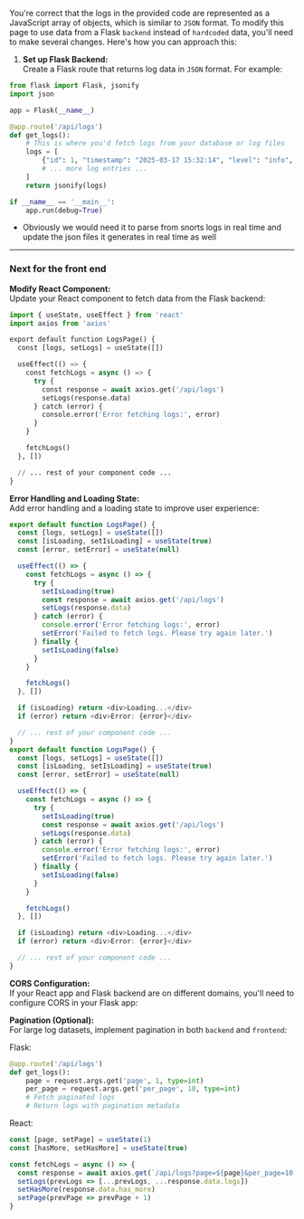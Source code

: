 You're correct that the logs in the provided code are represented as a JavaScript array of objects, which is similar to `JSON` format. To modify this page to use data from a Flask `backend` instead of `hardcoded` data, you'll need to make several changes. Here's how you can approach this:

1. **Set up Flask Backend:**  
    Create a Flask route that returns log data in `JSON` format. For example:

```python
from flask import Flask, jsonify
import json

app = Flask(__name__)

@app.route('/api/logs')
def get_logs():
    # This is where you'd fetch logs from your database or log files
    logs = [
        {"id": 1, "timestamp": "2025-03-17 15:32:14", "level": "info", "message": "System startup complete", "source": "system"},
        # ... more log entries ...
    ]
    return jsonify(logs)

if __name__ == '__main__':
    app.run(debug=True)
```

- Obviously we would need it to parse from snorts logs in real time and update the json files it generates in real time as well

---

### Next for the front end 

**Modify React Component:**  
Update your React component to fetch data from the Flask backend:

```python
import { useState, useEffect } from 'react'
import axios from 'axios'

export default function LogsPage() {
  const [logs, setLogs] = useState([])

  useEffect(() => {
    const fetchLogs = async () => {
      try {
        const response = await axios.get('/api/logs')
        setLogs(response.data)
      } catch (error) {
        console.error('Error fetching logs:', error)
      }
    }

    fetchLogs()
  }, [])

  // ... rest of your component code ...
}
```

**Error Handling and Loading State:**  
Add error handling and a loading state to improve user experience:

```ts
export default function LogsPage() {
  const [logs, setLogs] = useState([])
  const [isLoading, setIsLoading] = useState(true)
  const [error, setError] = useState(null)

  useEffect(() => {
    const fetchLogs = async () => {
      try {
        setIsLoading(true)
        const response = await axios.get('/api/logs')
        setLogs(response.data)
      } catch (error) {
        console.error('Error fetching logs:', error)
        setError('Failed to fetch logs. Please try again later.')
      } finally {
        setIsLoading(false)
      }
    }

    fetchLogs()
  }, [])

  if (isLoading) return <div>Loading...</div>
  if (error) return <div>Error: {error}</div>

  // ... rest of your component code ...
}
export default function LogsPage() {
  const [logs, setLogs] = useState([])
  const [isLoading, setIsLoading] = useState(true)
  const [error, setError] = useState(null)

  useEffect(() => {
    const fetchLogs = async () => {
      try {
        setIsLoading(true)
        const response = await axios.get('/api/logs')
        setLogs(response.data)
      } catch (error) {
        console.error('Error fetching logs:', error)
        setError('Failed to fetch logs. Please try again later.')
      } finally {
        setIsLoading(false)
      }
    }

    fetchLogs()
  }, [])

  if (isLoading) return <div>Loading...</div>
  if (error) return <div>Error: {error}</div>

  // ... rest of your component code ...
}
```

**CORS Configuration:**  
If your React app and Flask backend are on different domains, you'll need to configure CORS in your Flask app:


**Pagination (Optional):**  
For large log datasets, implement pagination in both `backend` and `frontend`:

Flask:

```python
@app.route('/api/logs')
def get_logs():
    page = request.args.get('page', 1, type=int)
    per_page = request.args.get('per_page', 10, type=int)
    # Fetch paginated logs
    # Return logs with pagination metadata
```


React:

```ts
const [page, setPage] = useState(1)
const [hasMore, setHasMore] = useState(true)

const fetchLogs = async () => {
  const response = await axios.get(`/api/logs?page=${page}&per_page=10`)
  setLogs(prevLogs => [...prevLogs, ...response.data.logs])
  setHasMore(response.data.has_more)
  setPage(prevPage => prevPage + 1)
}
```

